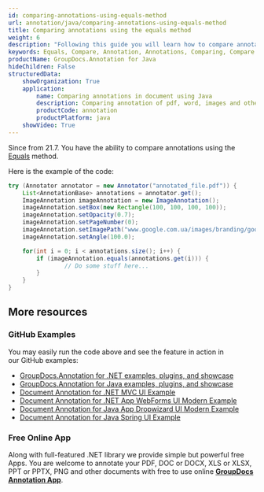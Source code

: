 ```yaml
---
id: comparing-annotations-using-equals-method
url: annotation/java/comparing-annotations-using-equals-method
title: Comparing annotations using the equals method
weight: 6
description: "Following this guide you will learn how to compare annotations using equals method of document using GroupDocs.Annotation for Java API."
keywords: Equals, Compare, Annotation, Annotations, Comparing, Compare annotations
productName: GroupDocs.Annotation for Java
hideChildren: False
structuredData:
    showOrganization: True
    application:
        name: Comparing annotations in document using Java
        description: Comparing annotation of pdf, word, images and other documents using Java language and GroupDocs.Annotation for Java APIs
        productCode: annotation
        productPlatform: java 
    showVideo: True
---
```

Since from 21.7.
You have the ability to compare annotations using the [Equals]() method.

Here is the example of the code:

```java
try (Annotator annotator = new Annotator("annotated_file.pdf")) {
    List<AnnotationBase> annotations = annotator.get();
    ImageAnnotation imageAnnotation = new ImageAnnotation();
    imageAnnotation.setBox(new Rectangle(100, 100, 100, 100));
    imageAnnotation.setOpacity(0.7);
    imageAnnotation.setPageNumber(0);
    imageAnnotation.setImagePath("www.google.com.ua/images/branding/googlelogo/2x/googlelogo_color_92x30dp.png");
    imageAnnotation.setAngle(100.0);

    for(int i = 0; i < annotations.size(); i++) {
        if (imageAnnotation.equals(annotations.get(i))) {
                // Do some stuff here...
        }
    }
}
```

## More resources
### GitHub Examples
You may easily run the code above and see the feature in action in our GitHub examples:
*   [GroupDocs.Annotation for .NET examples, plugins, and showcase](https://github.com/groupdocs-annotation/GroupDocs.Annotation-for-.NET)
*   [GroupDocs.Annotation for Java examples, plugins, and showcase](https://github.com/groupdocs-annotation/GroupDocs.Annotation-for-Java)
*   [Document Annotation for .NET MVC UI Example](https://github.com/groupdocs-annotation/GroupDocs.Annotation-for-.NET-MVC) 
*   [Document Annotation for .NET App WebForms UI Modern Example](https://github.com/groupdocs-annotation/GroupDocs.Annotation-for-.NET-WebForms)
*   [Document Annotation for Java App Dropwizard UI Modern Example](https://github.com/groupdocs-annotation/GroupDocs.Annotation-for-Java-Dropwizard)
*   [Document Annotation for Java Spring UI Example](https://github.com/groupdocs-annotation/GroupDocs.Annotation-for-Java-Spring)
### Free Online App
Along with full-featured .NET library we provide simple but powerful free Apps.
You are welcome to annotate your PDF, DOC or DOCX, XLS or XLSX, PPT or PPTX, PNG and other documents with free to use online **[GroupDocs Annotation App](https://products.groupdocs.app/annotation)**.
